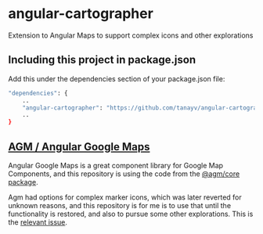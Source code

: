 # angular-cartographer
Extension to Angular Maps to support complex icons and other explorations

## Including this project in package.json
Add this under the dependencies section of your package.json file: 

```sh
"dependencies": {
    ..
    "angular-cartographer": "https://github.com/tanayv/angular-cartographer.git",
    ..
}
```

## [AGM / Angular Google Maps](https://github.com/SebastianM/angular-google-maps)
Angular Google Maps is a great component library for Google Map Components, and this repository is using the code from the [@agm/core package](https://github.com/SebastianM/angular-google-maps/tree/master/packages/core).

Agm had options for complex marker icons, which was later reverted for unknown reasons, and this repository is for me is to use that until the functionality is restored, and also to pursue some other explorations. This is the 
[relevant issue](https://github.com/SebastianM/angular-google-maps/pull/1208).